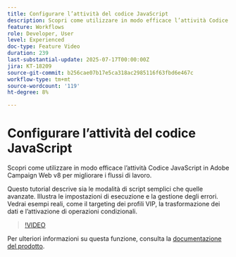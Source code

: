 ```yaml
---
title: Configurare l’attività del codice JavaScript
description: Scopri come utilizzare in modo efficace l’attività Codice JavaScript in Adobe Campaign Web v8 per migliorare i flussi di lavoro. Questo tutorial descrive sia le modalità di script semplici che quelle avanzate. Illustra le impostazioni di esecuzione e la gestione degli errori. Vedrai esempi reali, come il targeting dei profili VIP, la trasformazione dei dati e l’attivazione di operazioni condizionali.
feature: Workflows
role: Developer, User
level: Experienced
doc-type: Feature Video
duration: 239
last-substantial-update: 2025-07-17T00:00:00Z
jira: KT-18209
source-git-commit: b256cae07b17e5ca318ac2985116f63fbd6e467c
workflow-type: tm+mt
source-wordcount: '119'
ht-degree: 8%

---
```



# Configurare l’attività del codice JavaScript

Scopri come utilizzare in modo efficace l’attività Codice JavaScript in Adobe Campaign Web v8 per migliorare i flussi di lavoro.

Questo tutorial descrive sia le modalità di script semplici che quelle avanzate. Illustra le impostazioni di esecuzione e la gestione degli errori. Vedrai esempi reali, come il targeting dei profili VIP, la trasformazione dei dati e l’attivazione di operazioni condizionali.

>[!VIDEO](https://video.tv.adobe.com/v/3464918/?learn=on&enablevpops)

Per ulteriori informazioni su questa funzione, consulta la [documentazione del prodotto](https://experienceleague.adobe.com/it/docs/campaign-web/v8/wf/design-workflows/javascript-code).
